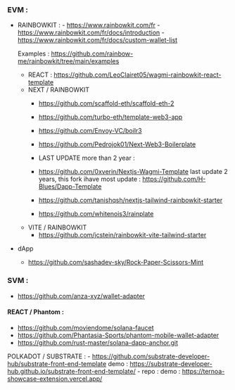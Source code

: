 

### EVM :

- RAINBOWKIT :
      - https://www.rainbowkit.com/fr
      - https://www.rainbowkit.com/fr/docs/introduction
      - https://www.rainbowkit.com/fr/docs/custom-wallet-list
  
    Examples :
      https://github.com/rainbow-me/rainbowkit/tree/main/examples

    - REACT : https://github.com/LeoClairet05/wagmi-rainbowkit-react-template
    - NEXT / RAINBOWKIT
        - https://github.com/scaffold-eth/scaffold-eth-2
        - https://github.com/turbo-eth/template-web3-app
        - https://github.com/Envoy-VC/boilr3
        - https://github.com/Pedrojok01/Next-Web3-Boilerplate
          
        - LAST UPDATE more than 2 year :
        - https://github.com/0xverin/Nextjs-Wagmi-Template last update 2 years, this fork ihave most update : https://github.com/H-Blues/Dapp-Template
        - https://github.com/tanishqsh/nextjs-tailwind-rainbowkit-starter
        - https://github.com/whitenois3/rainplate
    - VITE / RAINBOWKIT
       - https://github.com/jcstein/rainbowkit-vite-tailwind-starter

- dApp
  - https://github.com/sashadev-sky/Rock-Paper-Scissors-Mint

### SVM :
- https://github.com/anza-xyz/wallet-adapter

#### REACT / Phantom :
- https://github.com/moviendome/solana-faucet
- https://github.com/Phantasia-Sports/phantom-mobile-wallet-adapter
- https://github.com/rust-master/solana-dapp-anchor.git
 
POLKADOT / SUBSTRATE :
    - https://github.com/substrate-developer-hub/substrate-front-end-template demo : https://substrate-developer-hub.github.io/substrate-front-end-template/
    - repo :  demo : https://ternoa-showcase-extension.vercel.app/
    
